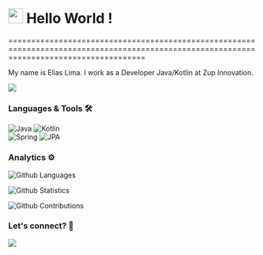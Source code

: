 
<h1><img src="https://emojis.slackmojis.com/emojis/images/1531849430/4246/blob-sunglasses.gif?1531849430" width="30"/> Hello World ! </h1>
==========================================================================================================================================


My name is Elias Lima. I work as a Developer Java/Kotlin at Zup Innovation.

![](http://estruyf-github.azurewebsites.net/api/VisitorHit?user=Elias-Lima-ZUP&repo=Elias-Lima-ZUP&countColorcountColor)

### Languages & Tools 🛠  
![Java](https://img.shields.io/badge/-Java-05122A?style=flat&color=green)&nbsp;![Kotlin](https://img.shields.io/badge/-Kotlin-05122A?style=flat&color=green)&nbsp;  
![Spring](https://img.shields.io/badge/-Spring-05122A?style=flat&color=orange)&nbsp;![JPA](https://img.shields.io/badge/-JPA-05122A?style=flat&color=orange)&nbsp;  


### Analytics ⚙️

![Github Languages](https://github-readme-stats.vercel.app/api/top-langs/?username=Elias-Lima-ZUP&layout=compact&count_private=true)

![Github Statistics](https://github-readme-stats.vercel.app/api/?username=Elias-Lima-ZUP&count_private=true&show_icons=true)

![Github Contributions](https://github-readme-streak-stats.herokuapp.com/?user=Elias-Lima-ZUP&hide_border=true)

### Let's connect? 🤝

<p align="left">

<a href="https://www.linkedin.com/in/mr-elias-lima-/"><img src="https://img.shields.io/badge/-LinkedIn-0077B5?style=flat&logo=Linkedin&logoColor=white"/></a>

</p>
